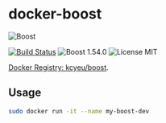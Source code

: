 # docker-boost
![Boost](http://www.boost.org/doc/libs/1_59_0/boost.png)

[![Build Status](https://travis-ci.org/kcyeu/docker-boost.svg?branch=master)](https://travis-ci.org/kcyeu/docker-boost) ![Boost 1.54.0](https://img.shields.io/badge/boost-1.54.0-brightgreen.svg) ![License MIT](https://img.shields.io/badge/license-MIT-blue.svg)

[Docker Registry: kcyeu/boost](https://hub.docker.com/r/kcyeu/boost/).

## Usage

```bash
sudo docker run -it --name my-boost-dev
```

